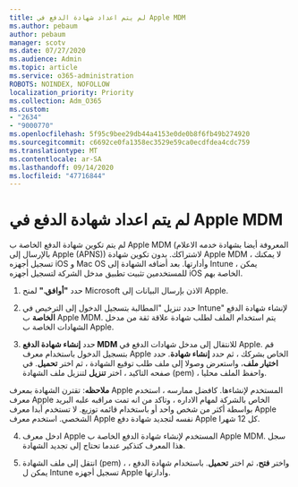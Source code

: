 ```yaml
---
title: لم يتم اعداد شهادة الدفع في Apple MDM
ms.author: pebaum
author: pebaum
manager: scotv
ms.date: 07/27/2020
ms.audience: Admin
ms.topic: article
ms.service: o365-administration
ROBOTS: NOINDEX, NOFOLLOW
localization_priority: Priority
ms.collection: Adm_O365
ms.custom:
- "2634"
- "9000770"
ms.openlocfilehash: 5f95c9bee29db44a4153e0de0b8f6fb49b274920
ms.sourcegitcommit: c6692ce0fa1358ec3529e59ca0ecdfdea4cdc759
ms.translationtype: MT
ms.contentlocale: ar-SA
ms.lasthandoff: 09/14/2020
ms.locfileid: "47716844"
---
```

# <a name="apple-mdm-push-certificate-has-not-been-set-up"></a>لم يتم اعداد شهادة الدفع في Apple MDM

لم يتم تكوين شهادة الدفع الخاصة ب Apple MDM (المعروفة أيضا بشهادة خدمه الاعلام بالإرسال إلى Apple (APNS)) لاشتراكك. بدون تكوين شهادة Apple MDM ، لا يمكنك تسجيل أجهزه iOS و Mac OS وأدارتها. بعد أضافه الشهادة إلى Intune ، يمكن للمستخدمين تثبيت تطبيق مدخل الشركة لتسجيل أجهزه iOS الخاصة بهم.

1. حدد **"أوافق."** لمنح Microsoft الاذن بإرسال البيانات إلى Apple.

2. حدد تنزيل "المطالبة بتسجيل الدخول إلى الترخيص في Intune" لإنشاء شهادة الدفع **الخاصة** ب Apple MDM. يتم استخدام الملف لطلب شهادة علاقة ثقة من مدخل الشهادات الخاصة ب Apple.

3. حدد **إنشاء شهادة الدفع MDM** للانتقال إلى مدخل شهادات الدفع في Apple. قم بتسجيل الدخول باستخدام معرف Apple الخاص بشركك ، ثم حدد **إنشاء شهادة**. حدد **اختيار ملف**، واستعرض وصولا إلى ملف طلب توقيع الشهادة ، ثم اختر **تحميل**. في صفحه التاكيد ، اختر **تنزيل** لتنزيل ملف الشهادة (pem) ، واحفظ الملف محليا.
 
**ملاحظه**: تقترن الشهادة بمعرف Apple المستخدم لإنشاءها. كافضل ممارسه ، استخدم معرف Apple الخاص بالشركة لمهام الاداره ، وتاكد من انه تمت مراقبه علبه البريد بواسطة أكثر من شخص واحد أو باستخدام قائمه توزيع. لا تستخدم أبدا معرف Apple الشخصي. استخدم معرف Apple نفسه لتجديد شهادة دفع Apple كل 12 شهرا.
 
4. ادخل معرف Apple المستخدم لإنشاء شهادة الدفع الخاصة ب Apple MDM. سجل هذا المعرف كتذكير عندما تحتاج إلى تجديد الشهادة.

5. انتقل إلى ملف الشهادة (pem) ، واختر **فتح**، ثم اختر **تحميل**. باستخدام شهادة الدفع ، يمكن ل Intune تسجيل أجهزه Apple وأدارتها.